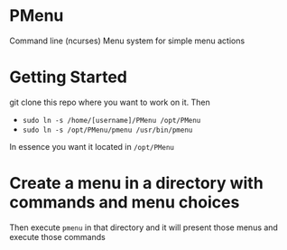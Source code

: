 # PMenu
Command line (ncurses) Menu system for simple menu actions

# Getting Started
git clone this repo where you want to work on it.
Then

* `sudo ln -s /home/[username]/PMenu /opt/PMenu`
* `sudo ln -s /opt/PMenu/pmenu /usr/bin/pmenu`

In essence you want it located in `/opt/PMenu`

# Create a menu in a directory with commands and menu choices
Then execute `pmenu` in that directory and it will present those menus and execute those commands

